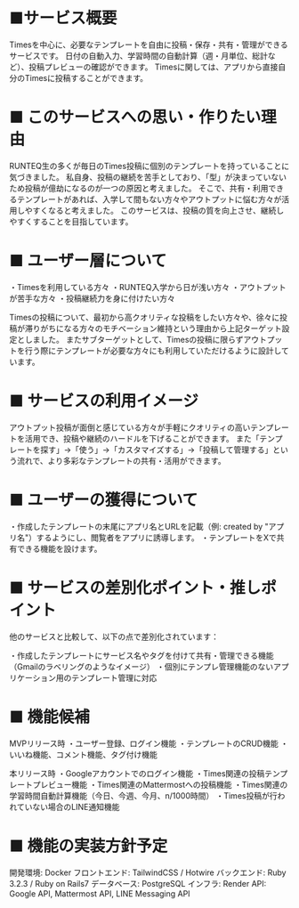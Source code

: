 # ■サービス概要

  Timesを中心に、必要なテンプレートを自由に投稿・保存・共有・管理ができるサービスです。
  日付の自動入力、学習時間の自動計算（週・月単位、総計など）、投稿プレビューの確認ができます。
  Timesに関しては、アプリから直接自分のTimesに投稿することができます。


# ■ このサービスへの思い・作りたい理由

  RUNTEQ生の多くが毎日のTimes投稿に個別のテンプレートを持っていることに気づきました。
  私自身、投稿の継続を苦手としており、「型」が決まっていないため投稿が億劫になるのが一つの原因と考えました。
  そこで、共有・利用できるテンプレートがあれば、入学して間もない方々やアウトプットに悩む方々が活用しやすくなると考えました。
  このサービスは、投稿の質を向上させ、継続しやすくすることを目指しています。


# ■ ユーザー層について

  ・Timesを利用している方々
  ・RUNTEQ入学から日が浅い方々
  ・アウトプットが苦手な方々
  ・投稿継続力を身に付けたい方々

  Timesの投稿について、最初から高クオリティな投稿をしたい方々や、徐々に投稿が滞りがちになる方々のモチベーション維持という理由から上記ターゲット設定としました。
  またサブターゲットとして、Timesの投稿に限らずアウトプットを行う際にテンプレートが必要な方々にも利用していただけるように設計しています。


# ■ サービスの利用イメージ

  アウトプット投稿が面倒と感じている方々が手軽にクオリティの高いテンプレートを活用でき、投稿や継続のハードルを下げることができます。
  また「テンプレートを探す」→「使う」→「カスタマイズする」→「投稿して管理する」という流れで、より多彩なテンプレートの共有・活用ができます。


# ■ ユーザーの獲得について

  ・作成したテンプレートの末尾にアプリ名とURLを記載（例: created by "アプリ名"）するようにし、閲覧者をアプリに誘導します。
  ・テンプレートをXで共有できる機能を設けます。


# ■ サービスの差別化ポイント・推しポイント

  他のサービスと比較して、以下の点で差別化されています：

  ・作成したテンプレートにサービス名やタグを付けて共有・管理できる機能（Gmailのラベリングのようなイメージ）
  ・個別にテンプレ管理機能のないアプリケーション用のテンプレート管理に対応


# ■ 機能候補

  MVPリリース時
  ・ユーザー登録、ログイン機能
  ・テンプレートのCRUD機能
  ・いいね機能、コメント機能、タグ付け機能

  本リリース時
  ・Googleアカウントでのログイン機能
  ・Times関連の投稿テンプレートプレビュー機能
  ・Times関連のMattermostへの投稿機能
  ・Times関連の学習時間自動計算機能（今日、今週、今月、n/1000時間）
  ・Times投稿が行われていない場合のLINE通知機能


# ■ 機能の実装方針予定

  開発環境:	Docker
  フロントエンド:	TailwindCSS / Hotwire
  バックエンド:	Ruby 3.2.3 / Ruby on Rails7
  データベース:	PostgreSQL
  インフラ:	Render
  API: Google API, Mattermost API, LINE Messaging API
